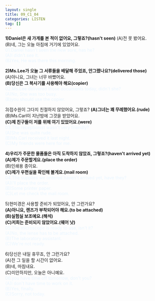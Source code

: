 ```yaml
---
layout: single
title: 09_C1_04
categories: LISTEN
tag: []
--- 
```


__1)Daniel은 새 가게를 본 적이 없어요, 그렇죠?(hasn't seen)__
(A)전 못 봤어요.   
(B)네, 그는 오늘 아침에 거기에 있었어요.   
<span style="color:#E8F5FF">
01.Daniel hasn't seen the new sore, has he?   
(A)I didn't see it.   
(B)Yes, He was there this morning.   
</span>
   
__2)Ms.Lee가 오늘 그 서류들을 배달해 주었죠, 안그랬나요?(delivered those)__   
(A)아니요, 그녀는 너무 바빴어요.   
__(B)당신은 그 복사기를 사용해야 해요(copier)__   
<span style="color:#E8F5FF">
02.Ms.Lee delivered those documents today, didn't she?   
(A)No, She was too busy.   
(B)you should use the copier.   
</span>
   
3)접수원이 그다지 친절하지 않았어요, 그렇죠?
__(A)그녀는 꽤 무례했어요.(rude)__   
(B)Ms.Carl이 지난밤에 그것을 받았어요.   
__(C)제 친구들이 저를 위해 여기 있었어요.(were)__   
<span style="color:#E8F5FF">
03.The receptionist wasn't very friendly?   
(A)She was quite rude.   
(B)Ms.Carl received it last night.   
(C)My friends were here for me.   
</span>
   
__4)우리가 주문한 물품들은 아직 도착하지 않았죠, 그렇죠?(haven't arrived yet)__   
__(A)제가 주문할게요.(place the order)__   
(B)인쇄용 종이요.   
__(C)제가 우편실을 확인해 볼게요.(mail room)__   
<span style="color:#E8F5FF">
04.The supplies we ordered haven't arrived yet, have they?   
(A)I'll place the order.   
(B)Some printer paper.   
(C)Let me check the mail room.   
</span>
   
5)현미경은 사용할 준비가 되었어요, 안 그런가요?   
__(A)아니요, 렌즈가 부착되어야 해요.(to be attached)__   
__(B)실험실 보조예요.(해석)__   
__(C)저희는 준비되지 않았어요.(웨어 낫)__   
<span style="color:#E8F5FF">
05.The microscope is ready to use, isn't it?   
(A)No, the lense has to be attached.   
(B)The laboratory assistant.   
(C)We're not ready.   
</span>
   
6)당신은 내일 휴무죠, 안 그런가요?   
(A)전 그 일을 할 시간이 없어요.   
(B)네, 마침내요.   
(C)미안하지만, 오늘은 아니예요.   
<span style="color:#E8F5FF">
06.you have time off tomorrow, don't you?   
(A)I don't have time to work on it.   
(B)Yes, finally.   
(C)Sorry, not today.   
</span>
